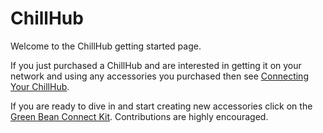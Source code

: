 # ChillHub

Welcome to the ChillHub getting started page. 

If you just purchased a ChillHub and are interested in getting it on your network and using any accessories you purchased then see [Connecting Your ChillHub](https://firstbuild.com/mylescaley/chillhub/discussion/topic/getting-started-non-developer/4663/). 

If you are ready to dive in and start creating new accessories click on the [Green Bean Connect Kit](https://firstbuild.com/mylescaley/green-bean-connect-kit). Contributions are highly encouraged. 



